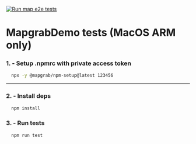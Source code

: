 [![Run map e2e tests](https://github.com/MapGrab/example-tests/actions/workflows/e2e.yml/badge.svg)](https://github.com/MapGrab/example-tests/actions/workflows/e2e.yml)

# MapgrabDemo tests (MacOS ARM only)

### 1. - Setup .npmrc with private access token

```bash
  npx -y @mapgrab/npm-setup@latest 123456
```

---

### 2. - Install deps

```bash
  npm install
```

### 3. - Run tests

```bash
  npm run test
```
